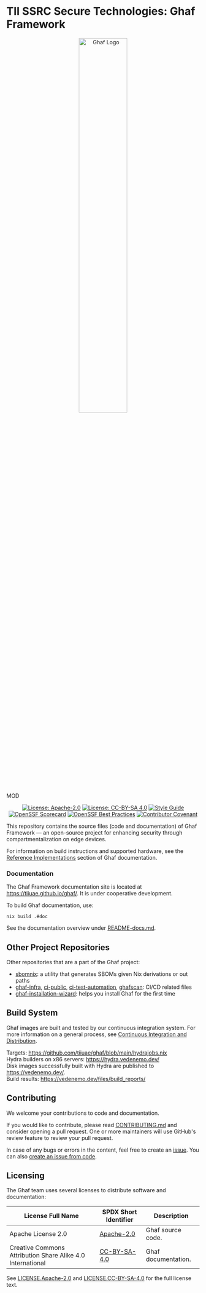 <!--
    Copyright 2022-2024 TII (SSRC) and the Ghaf contributors
    SPDX-License-Identifier: CC-BY-SA-4.0
-->

# TII SSRC Secure Technologies: Ghaf Framework

<p align="center">
  <img src="./docs/src/img/1600px-Ghaf_logo.svg" alt="Ghaf Logo" width="50%" height="50%" />
</p>
MOD
<div align="center">

[![License: Apache-2.0](https://img.shields.io/badge/License-Apache--2.0-darkgreen.svg)](./LICENSES/LICENSE.Apache-2.0) [![License: CC-BY-SA 4.0](https://img.shields.io/badge/License-CC--BY--SA--4.0-orange.svg)](./LICENSES/LICENSE.CC-BY-SA-4.0) [![Style Guide](https://img.shields.io/badge/docs-Style%20Guide-yellow)](https://github.com/tiiuae/ghaf/blob/main/docs/style_guide.md) [![OpenSSF Scorecard](https://api.securityscorecards.dev/projects/github.com/tiiuae/ghaf/badge)](https://securityscorecards.dev/viewer/?uri=github.com/tiiuae/ghaf) [![OpenSSF Best Practices](https://www.bestpractices.dev/projects/8290/badge)](https://www.bestpractices.dev/projects/8290) [![Contributor Covenant](https://img.shields.io/badge/Contributor%20Covenant-2.1-4baaaa.svg)](./CODE_OF_CONDUCT.md) 

</div>

This repository contains the source files (code and documentation) of Ghaf Framework — an open-source project for enhancing security through compartmentalization on edge devices.

For information on build instructions and supported hardware, see the [Reference Implementations](https://tiiuae.github.io/ghaf/ref_impl/reference_implementations.html) section of Ghaf documentation.


### Documentation

The Ghaf Framework documentation site is located at <https://tiiuae.github.io/ghaf/>. It is under cooperative development.

To build Ghaf documentation, use:

    nix build .#doc
    
See the documentation overview under [README-docs.md](./docs/README-docs.md).


## Other Project Repositories

Other repositories that are a part of the Ghaf project:

* [sbomnix](https://github.com/tiiuae/sbomnix): a utility that generates SBOMs given Nix derivations or out paths
* [ghaf-infra](https://github.com/tiiuae/ghaf-infra), [ci-public](https://github.com/tiiuae/ci-public), [ci-test-automation](https://github.com/tiiuae/ci-test-automation), [ghafscan](https://github.com/tiiuae/ghafscan): CI/CD related files
* [ghaf-installation-wizard](https://github.com/tiiuae/ghaf-installation-wizard): helps you install Ghaf for the first time


## Build System

Ghaf images are built and tested by our continuous integration system. For more information on a general process, see [Continuous Integration and Distribution](./docs/src/scs/ci-cd-system.md).

Targets: <https://github.com/tiiuae/ghaf/blob/main/hydrajobs.nix>  
Hydra builders on x86 servers: <https://hydra.vedenemo.dev/>  
Disk images successfully built with Hydra are published to <https://vedenemo.dev/>.  
Build results: <https://vedenemo.dev/files/build_reports/>  


## Contributing

We welcome your contributions to code and documentation.

If you would like to contribute, please read [CONTRIBUTING.md](CONTRIBUTING.md) and consider opening a pull request. One or more maintainers will use GitHub's review feature to review your pull request.

In case of any bugs or errors in the content, feel free to create an [issue](https://github.com/tiiuae/ghaf/issues). You can also [create an issue from code](https://docs.github.com/en/issues/tracking-your-work-with-issues/creating-an-issue#creating-an-issue-from-code).


## Licensing

The Ghaf team uses several licenses to distribute software and documentation:

| License Full Name | SPDX Short Identifier | Description |
| -------- | ----------- | ----------- |
| Apache License 2.0 | [Apache-2.0](https://spdx.org/licenses/Apache-2.0.html) | Ghaf source code. |
| Creative Commons Attribution Share Alike 4.0 International | [CC-BY-SA-4.0](https://spdx.org/licenses/CC-BY-SA-4.0.html) | Ghaf documentation. |

See [LICENSE.Apache-2.0](./LICENSES/Apache-2.0.txt) and [LICENSE.CC-BY-SA-4.0](./LICENSES/CC-BY-SA-4.0.txt) for the full license text.
